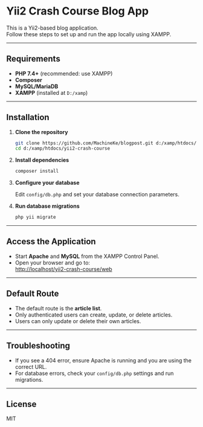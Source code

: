 # Yii2 Crash Course Blog App

This is a Yii2-based blog application.  
Follow these steps to set up and run the app locally using XAMPP.

---

## Requirements

- **PHP 7.4+** (recommended: use XAMPP)
- **Composer**
- **MySQL/MariaDB**
- **XAMPP** (installed at `D:/xamp`)

---

## Installation

1. **Clone the repository**

   ```bash
   git clone https://github.com/MachineKe/blogpost.git d:/xamp/htdocs/yii2-crash-course
   cd d:/xamp/htdocs/yii2-crash-course
   ```

2. **Install dependencies**

   ```bash
   composer install
   ```

3. **Configure your database**

   Edit `config/db.php` and set your database connection parameters.

4. **Run database migrations**

   ```bash
   php yii migrate
   ```

---

## Access the Application

- Start **Apache** and **MySQL** from the XAMPP Control Panel.
- Open your browser and go to:  
  [http://localhost/yii2-crash-course/web](http://localhost/yii2-crash-course/web)

---

## Default Route

- The default route is the **article list**.
- Only authenticated users can create, update, or delete articles.
- Users can only update or delete their own articles.

---

## Troubleshooting

- If you see a 404 error, ensure Apache is running and you are using the correct URL.
- For database errors, check your `config/db.php` settings and run migrations.

---

## License

MIT
